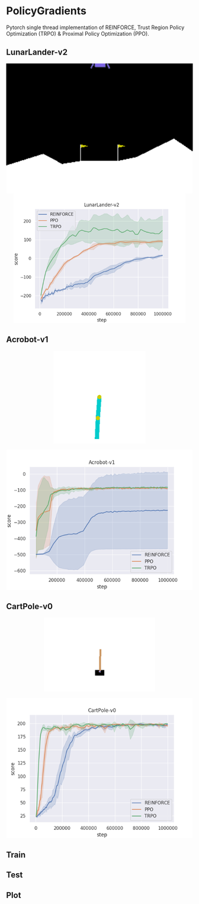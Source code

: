 # PolicyGradients

Pytorch single thread implementation of REINFORCE, Trust Region Policy Optimization (TRPO) & Proximal Policy Optimization (PPO).

## LunarLander-v2
<p align="center">
  <img src="GIFs/LunarLander-v2_TRPO_10.gif" alt="LunarLander gif" height=350 style="float:left"/>
  <img src="GIFs/LunarLander-v2.png" alt="comparison LunarLander" height=350/>
</p>

## Acrobot-v1
<p align="center">
  <img src="GIFs/Acrobot-v1_TRPO_10.gif" alt="Acrobot-v1"/>
</p>
<p align="center">
  <img src="GIFs/Acrobot-v1.png" alt="comparison Acrobot"/>
</p>

## CartPole-v0
<p align="center">
  <img src="GIFs/CartPole-v0_TRPO_10.gif" alt="CartPole-v0"/>
</p>
<p align="center">
  <img src="GIFs/CartPole-v0.png" alt="comparison CartPole"/>
</p>

## Train

## Test

## Plot
